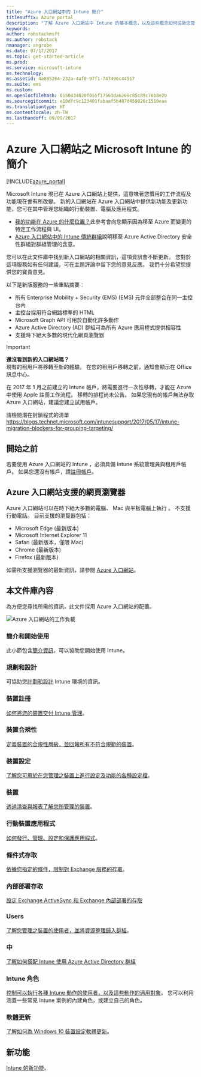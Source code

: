 ```yaml
---
title: "Azure 入口網站中的 Intune 簡介"
titlesuffix: Azure portal
description: "了解 Azure 入口網站中 Intune 的基本概念，以及這些概念如何協助您管理裝置。"
keywords: 
author: robstackmsft
ms.author: robstack
nmanager: angrobe
ms.date: 07/17/2017
ms.topic: get-started-article
ms.prod: 
ms.service: microsoft-intune
ms.technology: 
ms.assetid: 4a085264-232a-4af0-97f1-747496c44517
ms.suite: ems
ms.custom: 
ms.openlocfilehash: 6150434620f055f17563da6269c85c89c70b8e2b
ms.sourcegitcommit: e10dfc9c123401fabaaf5b487d459826c1510eae
ms.translationtype: HT
ms.contentlocale: zh-TW
ms.lasthandoff: 09/09/2017
---
```

# <a name="introduction-to-microsoft-intune-in-the-azure-portal"></a>Azure 入口網站之 Microsoft Intune 的簡介


[!INCLUDE[azure_portal](./includes/azure_portal.md)]

Microsoft Intune 現已在 Azure 入口網站上提供，這意味著您慣用的工作流程及功能現在會有所改變。
新的入口網站在 Azure 入口網站中提供新功能及更新功能，您可在其中管理您組織的行動裝置、電腦及應用程式。

* [我的功能在 Azure 的什麼位置？](ui-changes.md)此參考會向您顯示因為移至 Azure 而變更的特定工作流程與 UI。
* [Azure 入口網站中的 Intune 傳統群組](groups-get-started.md)說明移至 Azure Active Directory 安全性群組對群組管理的含意。




您可以在此文件庫中找到新入口網站的相關資訊，這項資訊會不斷更新。 您對於這項服務如有任何建議，可在主題評論中留下您的意見反應。 我們十分希望您提供您的寶貴意見。

以下是新版服務的一些重點摘要︰

- 所有 Enterprise Mobility + Security (EMS) (EMS) 元件全部整合在同一主控台內
- 主控台採用符合網路標準的 HTML
- Microsoft Graph API 可用於自動化許多動作
- Azure Active Directory (AD) 群組可為所有 Azure 應用程式提供相容性
- 支援時下絕大多數的現代化網頁瀏覽器

> [!IMPORTANT]
> **還沒看到新的入口網站嗎？**<br>
> 現有的租用戶將移轉至新的體驗。 在您的租用戶移轉之前，通知會顯示在 Office 訊息中心。
>
> 在 2017 年 1 月之前建立的 Intune 帳戶，將需要進行一次性移轉，才能在 Azure 中使用 Apple 註冊工作流程。 移轉的排程尚未公告。 如果您現有的帳戶無法存取 Azure 入口網站，建議您建立試用帳戶。
>
> 請檢閱潛在封鎖程式的清單 https://blogs.technet.microsoft.com/intunesupport/2017/05/17/intune-migration-blockers-for-grouping-targeting/


## <a name="before-you-start"></a>開始之前

若要使用 Azure 入口網站的 Intune ，必須具備 Intune 系統管理員與租用戶帳戶。 如果您還沒有帳戶，請[註冊帳戶](https://portal.office.com/Signup/Signup.aspx?OfferId=40BE278A-DFD1-470a-9EF7-9F2596EA7FF9&dl=INTUNE_A&ali=1#0%20)。

## <a name="supported-web-browsers-for-the-azure-portal"></a>Azure 入口網站支援的網頁瀏覽器

Azure 入口網站可以在時下絕大多數的電腦、 Mac 與平板電腦上執行 。 不支援行動電話。
目前支援的瀏覽器包括：

- Microsoft Edge (最新版本)
- Microsoft Internet Explorer 11
- Safari (最新版本，僅限 Mac)
- Chrome (最新版本)
- Firefox (最新版本)

如需所支援瀏覽器的最新資訊，請參閱 [Azure 入口網站](https://docs.microsoft.com/azure/azure-preview-portal-supported-browsers-devices)。

## <a name="whats-in-this-library"></a>本文件庫內容

為方便您尋找所需的資訊，此文件採用 Azure 入口網站的配置。

![Azure 入口網站的工作負載](./media/azure-portal-workloads.png)

### <a name="introduction-and-get-started"></a>簡介和開始使用
此小節包含[簡介資訊](introduction-intune.md)，可以協助您開始使用 Intune。
### <a name="plan-and-design"></a>規劃和設計
可協助您[計劃和設計](/intune-classic/plan-design/introduction) Intune 環境的資訊。
### <a name="device-enrollment"></a>裝置註冊
[如何將您的裝置交付 Intune 管理](device-enrollment.md)。
### <a name="device-compliance"></a>裝置合規性
[定義裝置的合規性層級，並回報所有不符合規範的裝置](device-compliance.md)。
### <a name="device-configuration"></a>裝置設定
[了解您可用於在您管理之裝置上進行設定及功能的各種設定檔](device-profiles.md)。
### <a name="devices"></a>裝置
[透過清查與報表了解您所管理的裝置](device-management.md)。
### <a name="mobile-apps"></a>行動裝置應用程式
[如何發行、管理、設定和保護應用程式](app-management.md)。
### <a name="conditional-access"></a>條件式存取
[依據您指定的條件，限制對 Exchange 服務的存取](conditional-access.md)。
### <a name="on-premises-access"></a>內部部署存取
[設定 Exchange ActiveSync 和 Exchange 內部部署的存取](/intune-classic/deploy-use/mobile-device-management-with-exchange-activesync-and-microsoft-intune)
### <a name="users"></a>Users
[了解您管理之裝置的使用者，並將資源整理歸入群組](users-add.md)。
### <a name="groups"></a>中
[了解如何搭配 Intune 使用 Azure Active Directory 群組](groups-get-started.md)
### <a name="intune-roles"></a>Intune 角色
[控制可以執行各種 Intune 動作的使用者，以及這些動作的適用對象](role-based-access-control.md)。 您可以利用涵蓋一些常見 Intune 案例的內建角色，或建立自己的角色。
### <a name="software-updates"></a>軟體更新
[了解如何為 Windows 10 裝置設定軟體更新](windows-update-for-business-configure.md)。



## <a name="whats-new"></a>新功能

[Intune 的新功能](whats-new.md)。
